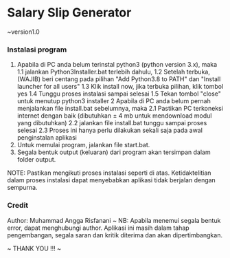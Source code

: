 # Salary Slip Generator
~version1.0

###   Instalasi program
1. Apabila di PC anda belum terinstal python3 (python version 3.x), maka
1.1 jalankan Python3Installer.bat terlebih dahulu,
1.2 Setelah terbuka, (WAJIB) beri centang pada pilihan "Add Python3.8 to PATH" dan "Install launcher for all users"
1.3 Klik install now, jika terbuka pilihan, klik tombol yes
1.4 Tunggu proses instalasi sampai selesai
1.5 Tekan tombol "close" untuk menutup python3 installer
2  Apabila di PC anda belum pernah menjalankan file install.bat sebelumnya, maka
2.1 Pastikan PC terkoneksi internet dengan baik (dibutuhkan ± 4 mb untuk mendownload modul yang dibutuhkan)
2.2 jalankan file install.bat tunggu sampai proses selesai
2.3 Proses ini hanya perlu dilakukan sekali saja pada awal penginstalan aplikasi
3. Untuk memulai program, jalankan file start.bat.
4. Segala bentuk output (keluaran) dari program akan tersimpan dalam folder output.

NOTE:	Pastikan mengikuti proses instalasi seperti di atas. Ketidaktelitian dalam proses instalasi dapat menyebabkan aplikasi tidak berjalan dengan sempurna.

###   Credit
Author: Muhammad Angga Risfanani
~ NB:	Apabila menemui segala bentuk error, dapat menghubungi author.
	Aplikasi ini masih dalam tahap pengembangan, segala saran dan kritik diterima dan akan dipertimbangkan.

~ THANK YOU !!! ~
